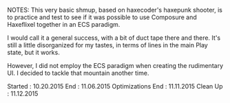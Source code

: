 NOTES:
This very basic shmup, based on haxecoder's haxepunk shooter, is to practice 
and test to see if it was possible to use Composure and Haxeflixel together in
an ECS paradigm.

I would call it a general success, with a bit of duct tape there and there.
It's still a little disorganized for my tastes, in terms of lines in the main 
Play state, but it works.

However, I did not employ the ECS paradigm when creating the rudimentary UI. I
decided to tackle that mountain another time.

Started 		: 10.20.2015
End 			: 11.06.2015
Optimizations End	: 11.11.2015
Clean Up		: 11.12.2015